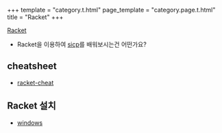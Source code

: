 +++
template = "category.t.html"
page_template = "category.page.t.html"
title = "Racket"
+++

[Racket](https://racket-lang.org/)

- Racket을 이용하여 [sicp](sicp)를 배워보시는건 어떤가요?


## cheatsheet

- [racket-cheat](https://docs.racket-lang.org/racket-cheat/index.html)

## Racket 설치

- [windows](./setup_windows)
